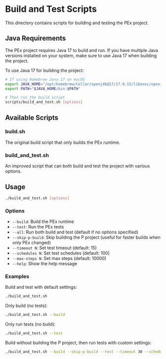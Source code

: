 # Build and Test Scripts

This directory contains scripts for building and testing the PEx project.

## Java Requirements

The PEx project requires Java 17 to build and run. If you have multiple Java versions installed on your system, make sure to use Java 17 when building the project.

To use Java 17 for building the project:

```bash
# If using Homebrew Java 17 on macOS
export JAVA_HOME="/opt/homebrew/Cellar/openjdk@17/17.0.15/libexec/openjdk.jdk/Contents/Home"
export PATH="$JAVA_HOME/bin:$PATH"

# Then run the build script
scripts/build_and_test.sh [options]
```

## Available Scripts

### build.sh
The original build script that only builds the PEx runtime.

### build_and_test.sh
An improved script that can both build and test the project with various options.

## Usage

```bash
./build_and_test.sh [options]
```

### Options

- `--build`: Build the PEx runtime
- `--test`: Run the PEx tests
- `--all`: Run both build and test (default if no options specified)
- `--skip-p-build`: Skip building the P project (useful for faster builds when only PEx changed)
- `--timeout N`: Set test timeout (default: 15)
- `--schedules N`: Set test schedules (default: 100)
- `--max-steps N`: Set max steps (default: 10000)
- `--help`: Show the help message

### Examples

Build and test with default settings:
```bash
./build_and_test.sh
```

Only build (no tests):
```bash
./build_and_test.sh --build
```

Only run tests (no build):
```bash
./build_and_test.sh --test
```

Build without building the P project, then run tests with custom settings:
```bash
./build_and_test.sh --build --skip-p-build --test --timeout 30 --schedules 200 --max-steps 20000
